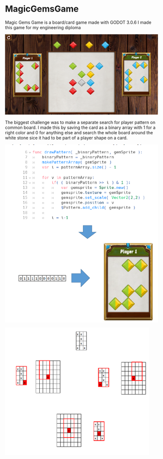 # MagicGemsGame
Magic Gems Game is a board/card game made with GODOT 3.0.6
I made this game for my engineering diploma

![MagicGems](MagicGems.png)

The biggest challenge was to make a separate search for player pattern on common board. I made this by saving the card as a binary array with 1 for a right color and 0 for anything else and search the whole board around the white stone sice it had to be part of a player shape on a card.

 
![PalyerPattern](PalyerPattern.png)


![PatternSearch](PatternSearch.png)
